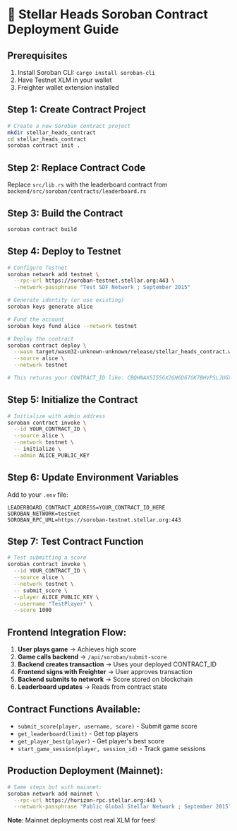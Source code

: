 # 🌟 Stellar Heads Soroban Contract Deployment Guide

## Prerequisites
1. Install Soroban CLI: `cargo install soroban-cli`
2. Have Testnet XLM in your wallet
3. Freighter wallet extension installed

## Step 1: Create Contract Project
```bash
# Create a new Soroban contract project
mkdir stellar_heads_contract
cd stellar_heads_contract
soroban contract init .
```

## Step 2: Replace Contract Code
Replace `src/lib.rs` with the leaderboard contract from `backend/src/soroban/contracts/leaderboard.rs`

## Step 3: Build the Contract
```bash
soroban contract build
```

## Step 4: Deploy to Testnet
```bash
# Configure Testnet
soroban network add testnet \
  --rpc-url https://soroban-testnet.stellar.org:443 \
  --network-passphrase "Test SDF Network ; September 2015"

# Generate identity (or use existing)
soroban keys generate alice

# Fund the account
soroban keys fund alice --network testnet

# Deploy the contract
soroban contract deploy \
  --wasm target/wasm32-unknown-unknown/release/stellar_heads_contract.wasm \
  --source alice \
  --network testnet

# This returns your CONTRACT_ID like: CBQHNAXSI55GX2GN6D67GK7BHVPSLJUGX5KPJXFYNO7PSRT4LANXICKF
```

## Step 5: Initialize the Contract
```bash
# Initialize with admin address
soroban contract invoke \
  --id YOUR_CONTRACT_ID \
  --source alice \
  --network testnet \
  -- initialize \
  --admin ALICE_PUBLIC_KEY
```

## Step 6: Update Environment Variables
Add to your `.env` file:
```env
LEADERBOARD_CONTRACT_ADDRESS=YOUR_CONTRACT_ID_HERE
SOROBAN_NETWORK=testnet
SOROBAN_RPC_URL=https://soroban-testnet.stellar.org:443
```

## Step 7: Test Contract Function
```bash
# Test submitting a score
soroban contract invoke \
  --id YOUR_CONTRACT_ID \
  --source alice \
  --network testnet \
  -- submit_score \
  --player ALICE_PUBLIC_KEY \
  --username "TestPlayer" \
  --score 1000
```

## Frontend Integration Flow:

1. **User plays game** → Achieves high score
2. **Game calls backend** → `/api/soroban/submit-score`
3. **Backend creates transaction** → Uses your deployed CONTRACT_ID
4. **Frontend signs with Freighter** → User approves transaction
5. **Backend submits to network** → Score stored on blockchain
6. **Leaderboard updates** → Reads from contract state

## Contract Functions Available:
- `submit_score(player, username, score)` - Submit game score
- `get_leaderboard(limit)` - Get top players
- `get_player_best(player)` - Get player's best score
- `start_game_session(player, session_id)` - Track game sessions

## Production Deployment (Mainnet):
```bash
# Same steps but with mainnet:
soroban network add mainnet \
  --rpc-url https://horizon-rpc.stellar.org:443 \
  --network-passphrase "Public Global Stellar Network ; September 2015"
```

**Note**: Mainnet deployments cost real XLM for fees!